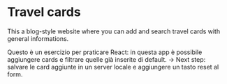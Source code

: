 # Travel cards
This a blog-style website where you can add and search travel cards with general informations.


Questo è un esercizio per praticare React: in questa app è possibile aggiungere cards e filtrare quelle già inserite di default.
-> Next step: salvare le card aggiunte in un server locale e aggiungere un tasto reset al form.
